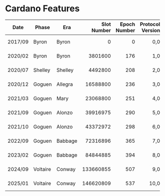 # Cardano Features

| Date    | Phase    | Era     | Slot Number | Epoch Number | Protocol Version | Ledger Protocol | Consensus Mechanism     | Notes              |
|---------|----------|---------|------------:|-------------:|-----------------:|-----------------|-------------------------|--------------------|
| 2017/09 | Byron    | Byron   |           0 |            0 |              0,0 | -               | Ouroboros Classic       |                    |
| 2020/02 | Byron    | Byron   |     3801600 |          176 |              1,0 | -               | Ouroboros BFT           |                    |
| 2020/07 | Shelley  | Shelley |     4492800 |          208 |              2,0 | TPraos          | Ouroboros Praos         |                    |
| 2020/12 | Goguen   | Allegra |    16588800 |          236 |              3,0 | TPraos          | Ouroboros Praos         |                    |
| 2021/03 | Goguen   | Mary    |    23068800 |          251 |              4,0 | TPraos          | Ouroboros Praos         |                    |
| 2021/09 | Goguen   | Alonzo  |    39916975 |          290 |              5,0 | TPraos          | Ouroboros Praos         |                    |
| 2021/10 | Goguen   | Alonzo  |    43372972 |          298 |              6,0 | TPraos          | Ouroboros Praos         | intra-era hardfork |
| 2022/09 | Goguen   | Babbage |    72316896 |          365 |              7,0 | Praos           | Ouroboros Praos         | Vasil HF           |
| 2023/02 | Goguen   | Babbage |    84844885 |          394 |              8,0 | Praos           | Ouroboros Praos         | Valentine HF       |
| 2024/09 | Voltaire | Conway  |   133660855 |          507 |              9,0 | Praos           | Ouroboros Genesis/Praos | Chang HF           |
| 2025/01 | Voltaire | Conway  |   146620809 |          537 |             10,0 | Praos           | Ouroboros Genesis/Praos | Plomin HF          |
